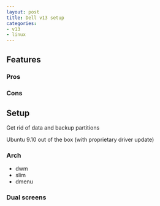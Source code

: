 ```yaml
---
layout: post
title: Dell v13 setup
categories:
- v13
- linux
---
```


Features
--------

### Pros
### Cons

Setup
-----
Get rid of data and backup partitions

Ubuntu 9.10 out of the box (with proprietary driver update)

### Arch
* dwm
* slim
* dmenu

### Dual screens
